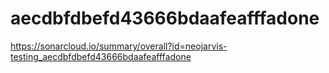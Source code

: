 # aecdbfdbefd43666bdaafeafffadone
https://sonarcloud.io/summary/overall?id=neojarvis-testing_aecdbfdbefd43666bdaafeafffadone
